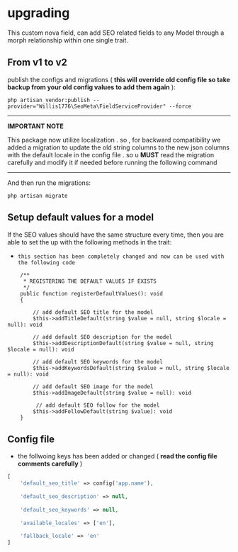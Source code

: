 # upgrading

This custom nova field, can add SEO related fields to any Model through a morph relationship within one single trait.

## From v1 to v2

publish the configs and migrations ( **this will override old config file so take backup from your old config values to
add them again** ):

```
php artisan vendor:publish --provider="Willis1776\SeoMeta\FieldServiceProvider" --force
```

---
**IMPORTANT NOTE**

This package now utilize localization . so , for backward compatibility we added a migration to update the old string
columns to the new json columns with the default locale in the config file . so u **MUST** read the migration carefully
and modify it if needed before running the following command

---
And then run the migrations:

```
php artisan migrate
```

## Setup default values for a model

If the SEO values should have the same structure every time, then you are able to set the up with the following methods
in the trait:

- ```this section has been completely changed and now can be used with the following code```

```
    /**
     * REGISTERING THE DEFAULT VALUES IF EXISTS
     */
    public function registerDefaultValues(): void
    {
        
        // add default SEO title for the model 
        $this->addTitleDefault(string $value = null, string $locale = null): void
        
        // add default SEO description for the model 
        $this->addDescriptionDefault(string $value = null, string $locale = null): void
        
        // add default SEO keywords for the model 
        $this->addKeywordsDefault(string $value = null, string $locale = null): void
        
        // add default SEO image for the model 
        $this->addImageDefault(string $value = null): void
        
         // add default SEO follow for the model 
        $this->addFollowDefault(string $value): void
    }
```

## Config file

- the follwoing keys has been added or changed ( **read the config file comments carefully** )

```php
[
    'default_seo_title' => config('app.name'),
    
    'default_seo_description' => null,
    
    'default_seo_keywords' => null,
    
    'available_locales' => ['en'],
    
    'fallback_locale' => 'en'
]
```
